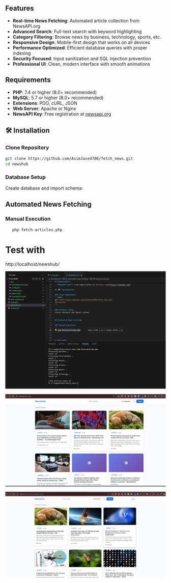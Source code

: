 
## Features

- **Real-time News Fetching**: Automated article collection from NewsAPI.org
- **Advanced Search**: Full-text search with keyword highlighting
- **Category Filtering**: Browse news by business, technology, sports, etc.
- **Responsive Design**: Mobile-first design that works on all devices  
- **Performance Optimized**: Efficient database queries with proper indexing
- **Security Focused**: Input sanitization and SQL injection prevention
- **Professional UI**: Clean, modern interface with smooth animations

## Requirements

- **PHP**: 7.4 or higher (8.0+ recommended)
- **MySQL**: 5.7 or higher (8.0+ recommended)
- **Extensions**: PDO, cURL, JSON
- **Web Server**: Apache or Nginx
- **NewsAPI Key**: Free registration at [newsapi.org](https://newsapi.org)

## 🛠️ Installation

### Clone Repository
```bash
git clone https://github.com/AsimJaved706/fetch_news.git
cd newshub
```

### Database Setup
Create database and import schema:


## Automated News Fetching

### Manual Execution
```
   php fetch-articles.php
```


# Test with 
http://localhost/newshub/

![Screenshot](https://raw.githubusercontent.com/AsimJaved706/fetch_news/main/screenshots/Asim_Report_1.png)

![Screenshot](https://raw.githubusercontent.com/AsimJaved706/fetch_news/main/screenshots/Asim_Report_2.png)

![Screenshot](https://raw.githubusercontent.com/AsimJaved706/fetch_news/main/screenshots/Asim_Report_3.png)
